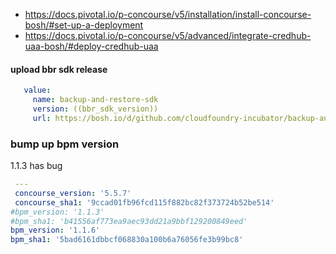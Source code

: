 
- https://docs.pivotal.io/p-concourse/v5/installation/install-concourse-bosh/#set-up-a-deployment
- https://docs.pivotal.io/p-concourse/v5/advanced/integrate-credhub-uaa-bosh/#deploy-credhub-uaa

#### upload bbr sdk release
```cluster/operations/backup-atc.yml
   value:
     name: backup-and-restore-sdk
     version: ((bbr_sdk_version))
     url: https://bosh.io/d/github.com/cloudfoundry-incubator/backup-and-restore-sdk-release?v=((bbr_sdk_version))
```

### bump up bpm version
1.1.3 has bug 
```versions.yml
 ---
 concourse_version: '5.5.7'
 concourse_sha1: '9ccad01fb96fcd115f882bc82f373724b52be514'
#bpm_version: '1.1.3'
#bpm_sha1: 'b41556af773ea9aec93dd21a9bbf129200849eed'
bpm_version: '1.1.6'
bpm_sha1: '5bad6161dbbcf068830a100b6a76056fe3b99bc8'
```

### 


